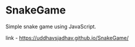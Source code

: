 # SnakeGame
 Simple snake game using JavaScript.

link - https://uddhavsjadhav.github.io/SnakeGame/
